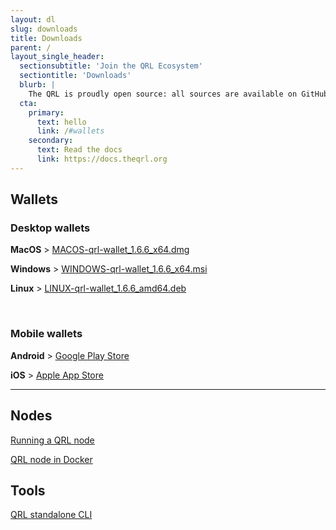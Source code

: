```yaml
---
layout: dl
slug: downloads
title: Downloads
parent: /
layout_single_header:
  sectionsubtitle: 'Join the QRL Ecosystem'
  sectiontitle: 'Downloads'
  blurb: |
    The QRL is proudly open source: all sources are available on GitHub
  cta:
    primary:
      text: hello
      link: /#wallets
    secondary:
      text: Read the docs
      link: https://docs.theqrl.org
---
```


## Wallets

### Desktop wallets

**MacOS** > [MACOS-qrl-wallet_1.6.6_x64.dmg](https://github.com/theQRL/qrl-wallet/releases/download/v1.6.6/MACOS-qrl-wallet_1.6.6_x64.dmg)

**Windows** > [WINDOWS-qrl-wallet_1.6.6_x64.msi](https://github.com/theQRL/qrl-wallet/releases/download/v1.6.6/WINDOWS-qrl-wallet_1.6.6_x64.msi)

**Linux** > [LINUX-qrl-wallet_1.6.6_amd64.deb](https://github.com/theQRL/qrl-wallet/releases/download/v1.6.6/LINUX-qrl-wallet_1.6.6_amd64.deb)

&nbsp;

### Mobile wallets

**Android** > [Google Play Store](https://play.google.com/store/apps/details?id=com.theqrl)

**iOS** > [Apple App Store](https://itunes.apple.com/us/app/qrl-wallet/id1458620542?ls=1&mt=8)

- - -

## Nodes

[Running a QRL node](https://docs.theqrl.org/node/QRLnode/)

[QRL node in Docker](https://docs.theqrl.org/node/docker/)

## Tools

[QRL standalone CLI](https://docs.theqrl.org/developers/qrl-cli/)
